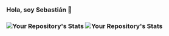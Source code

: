 <h3>Hola, soy Sebastián 👋<h3>

![Your Repository's Stats](https://github-readme-stats.vercel.app/api?username=Sebas1012&show_icons=true)
![Your Repository's Stats](https://github-readme-stats.vercel.app/api/top-langs/?username=Sebas1012&theme=blue-green)

